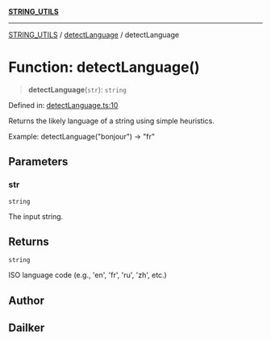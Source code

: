 [**STRING_UTILS**](../../README.md)

***

[STRING_UTILS](../../README.md) / [detectLanguage](../README.md) / detectLanguage

# Function: detectLanguage()

> **detectLanguage**(`str`): `string`

Defined in: [detectLanguage.ts:10](https://github.com/dailker/everyutil/blob/7c30ec40bbb398255a9be572db0a537e8bcb9c11/src/string/detectLanguage.ts#L10)

Returns the likely language of a string using simple heuristics.

Example: detectLanguage("bonjour") → "fr"

## Parameters

### str

`string`

The input string.

## Returns

`string`

ISO language code (e.g., 'en', 'fr', 'ru', 'zh', etc.)

## Author

## Dailker
